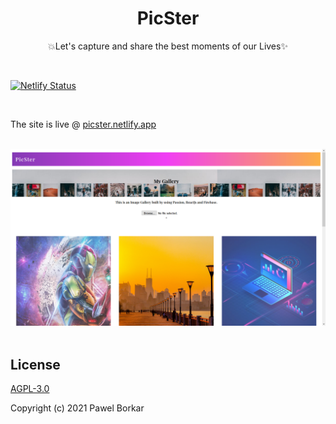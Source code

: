 <div align = "center">

# PicSter

💥Let's capture and share the best moments of our Lives✨

</div>

<br>

 [![Netlify Status](https://api.netlify.com/api/v1/badges/10f73c0a-baca-41d2-947b-fa1a941cd929/deploy-status)](https://app.netlify.com/sites/picster/deploys)
 
</div>

<br>

The site is live @ [picster.netlify.app](https://picster.netlify.app) 

<br>
 <img src ="./src/Picster.png">

<br>
<br>

 ## License

 [AGPL-3.0](LICENSE)

Copyright (c) 2021 Pawel Borkar

